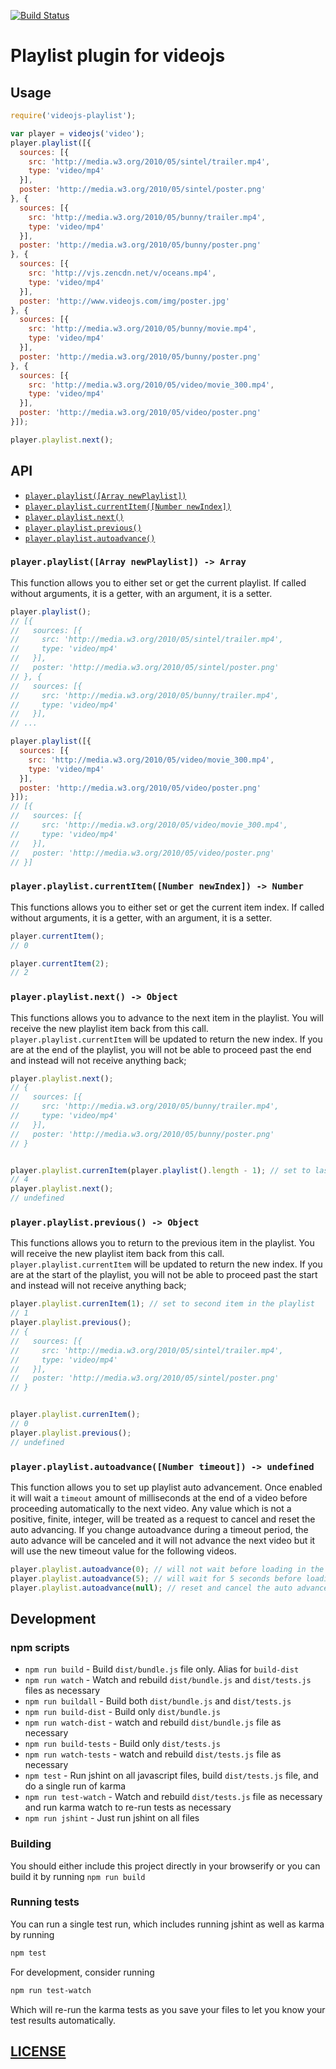 [![Build Status](https://travis-ci.org/brightcove/videojs-playlist.svg?branch=master)](https://travis-ci.org/brightcove/videojs-playlist)

# Playlist plugin for videojs

## Usage

```js
require('videojs-playlist');

var player = videojs('video');
player.playlist([{
  sources: [{
    src: 'http://media.w3.org/2010/05/sintel/trailer.mp4',
    type: 'video/mp4'
  }],
  poster: 'http://media.w3.org/2010/05/sintel/poster.png'
}, {
  sources: [{
    src: 'http://media.w3.org/2010/05/bunny/trailer.mp4',
    type: 'video/mp4'
  }],
  poster: 'http://media.w3.org/2010/05/bunny/poster.png'
}, {
  sources: [{
    src: 'http://vjs.zencdn.net/v/oceans.mp4',
    type: 'video/mp4'
  }],
  poster: 'http://www.videojs.com/img/poster.jpg'
}, {
  sources: [{
    src: 'http://media.w3.org/2010/05/bunny/movie.mp4',
    type: 'video/mp4'
  }],
  poster: 'http://media.w3.org/2010/05/bunny/poster.png'
}, {
  sources: [{
    src: 'http://media.w3.org/2010/05/video/movie_300.mp4',
    type: 'video/mp4'
  }],
  poster: 'http://media.w3.org/2010/05/video/poster.png'
}]);

player.playlist.next();
```

## API

* [`player.playlist([Array newPlaylist])`](#playerplaylistarray-newplaylist---array)
* [`player.playlist.currentItem([Number newIndex])`](#playerplaylistcurrentitemnumber-newindex---number)
* [`player.playlist.next()`](#playerplaylistnext---object)
* [`player.playlist.previous()`](#playerplaylistprevious---object)
* [`player.playlist.autoadvance()`](#playerplaylistautoadvancenumber-timeout---undefined)

### `player.playlist([Array newPlaylist]) -> Array`
This function allows you to either set or get the current playlist.
If called without arguments, it is a getter, with an argument, it is a setter.

```js
player.playlist();
// [{
//   sources: [{
//     src: 'http://media.w3.org/2010/05/sintel/trailer.mp4',
//     type: 'video/mp4'
//   }],
//   poster: 'http://media.w3.org/2010/05/sintel/poster.png'
// }, {
//   sources: [{
//     src: 'http://media.w3.org/2010/05/bunny/trailer.mp4',
//     type: 'video/mp4'
//   }],
// ...

player.playlist([{
  sources: [{
    src: 'http://media.w3.org/2010/05/video/movie_300.mp4',
    type: 'video/mp4'
  }],
  poster: 'http://media.w3.org/2010/05/video/poster.png'
}]);
// [{
//   sources: [{
//     src: 'http://media.w3.org/2010/05/video/movie_300.mp4',
//     type: 'video/mp4'
//   }],
//   poster: 'http://media.w3.org/2010/05/video/poster.png'
// }]
```

### `player.playlist.currentItem([Number newIndex]) -> Number`
This functions allows you to either set or get the current item index.
If called without arguments, it is a getter, with an argument, it is a setter.

```js
player.currentItem();
// 0

player.currentItem(2);
// 2
```

### `player.playlist.next() -> Object`
This functions allows you to advance to the next item in the playlist. You will receive the new playlist item back from this call. `player.playlist.currentItem` will be updated to return the new index.
If you are at the end of the playlist, you will not be able to proceed past the end and instead will not receive anything back;

```js
player.playlist.next();
// {
//   sources: [{
//     src: 'http://media.w3.org/2010/05/bunny/trailer.mp4',
//     type: 'video/mp4'
//   }],
//   poster: 'http://media.w3.org/2010/05/bunny/poster.png'
// }


player.playlist.currenItem(player.playlist().length - 1); // set to last item
// 4
player.playlist.next();
// undefined
```

### `player.playlist.previous() -> Object`
This functions allows you to return to the previous item in the playlist. You will receive the new playlist item back from this call. `player.playlist.currentItem` will be updated to return the new index.
If you are at the start of the playlist, you will not be able to proceed past the start and instead will not receive anything back;

```js
player.playlist.currenItem(1); // set to second item in the playlist
// 1
player.playlist.previous();
// {
//   sources: [{
//     src: 'http://media.w3.org/2010/05/sintel/trailer.mp4',
//     type: 'video/mp4'
//   }],
//   poster: 'http://media.w3.org/2010/05/sintel/poster.png'
// }


player.playlist.currenItem();
// 0
player.playlist.previous();
// undefined
```

### `player.playlist.autoadvance([Number timeout]) -> undefined`
This function allows you to set up playlist auto advancement. Once enabled it will wait a `timeout` amount of milliseconds at the end of a video before proceeding automatically to the next video.
Any value which is not a positive, finite, integer, will be treated as a request to cancel and reset the auto advancing.
If you change autoadvance during a timeout period, the auto advance will be canceled and it will not advance the next video but it will use the new timeout value for the following videos.

```js
player.playlist.autoadvance(0); // will not wait before loading in the next item
player.playlist.autoadvance(5); // will wait for 5 seconds before loading in the next item
player.playlist.autoadvance(null); // reset and cancel the auto advance
```

## Development

### npm scripts
* `npm run build` - Build `dist/bundle.js` file only. Alias for `build-dist`
* `npm run watch` - Watch and rebuild `dist/bundle.js` and `dist/tests.js` files as necessary
* `npm run buildall` - Build both `dist/bundle.js` and `dist/tests.js`
* `npm run build-dist` - Build only `dist/bundle.js`
* `npm run watch-dist` - watch and rebuild `dist/bundle.js` file as necessary
* `npm run build-tests` - Build only `dist/tests.js`
* `npm run watch-tests` - watch and rebuild `dist/tests.js` file as necessary
* `npm test` - Run jshint on all javascript files, build `dist/tests.js` file, and do a single run of karma
* `npm run test-watch` - Watch and rebuild `dist/tests.js` file as necessary and run karma watch to re-run tests as necessary
* `npm run jshint` - Just run jshint on all files

### Building
You should either include this project directly in your browserify or you can build it by running
`npm run build`

### Running tests
You can run a single test run, which includes running jshint as well as karma by running
```sh
npm test
```
For development, consider running
```sh
npm run test-watch
```
Which will re-run the karma tests as you save your files to let you know your test results automatically.

## [LICENSE](https://github.com/brightcove/videojs-playlist/blob/master/LICENSE.md)
